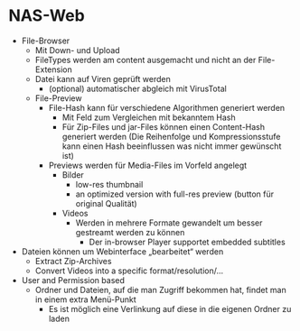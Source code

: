 # NAS-Web

* File-Browser
    * Mit Down- und Upload
    * FileTypes werden am content ausgemacht und nicht an der File-Extension
    * Datei kann auf Viren geprüft werden
        * (optional) automatischer abgleich mit VirusTotal
    * File-Preview
        * File-Hash kann für verschiedene Algorithmen generiert werden
            * Mit Feld zum Vergleichen mit bekanntem Hash
            * Für Zip-Files und jar-Files können einen Content-Hash generiert werden
              (Die Reihenfolge und Kompressionsstufe kann einen Hash beeinflussen was nicht immer gewünscht ist)
        * Previews werden für Media-Files im Vorfeld angelegt
            * Bilder
                * low-res thumbnail
                * an optimized version with full-res preview (button für original Qualität)
            * Videos
                * Werden in mehrere Formate gewandelt um besser gestreamt werden zu können
                    * Der in-browser Player supportet embedded subtitles
* Dateien können um Webinterface „bearbeitet“ werden
    * Extract Zip-Archives
    * Convert Videos into a specific format/resolution/...
* User and Permission based
    * Ordner und Dateien, auf die man Zugriff bekommen hat, findet man in einem extra Menü-Punkt
        * Es ist möglich eine Verlinkung auf diese in die eigenen Ordner zu laden